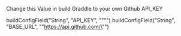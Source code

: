 Change this Value in build Graddle to your own Github API_KEY

  buildConfigField("String", "API_KEY", "\"\"")
  buildConfigField("String", "BASE_URL", "\"https://api.github.com/\"")
